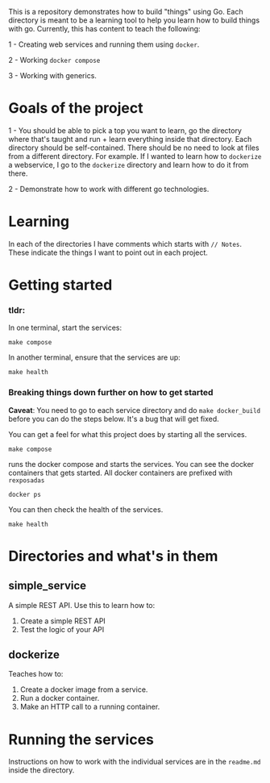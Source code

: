 This is a repository demonstrates how to build "things" using Go.  Each directory is meant to be a learning tool to help you learn how to build things with go.  Currently, this has content to teach the following:

1 - Creating web services and running them using `docker`.

2 - Working `docker compose` 

3 - Working with generics.

# Goals of the project

1 - You should be able to pick a top you want to learn, go the directory where that's taught and run + learn everything inside that directory. Each directory should be self-contained. There should be no need to look at files from a different directory. For example. If I wanted to learn how to `dockerize` a webservice, I go to the `dockerize` directory and learn how to do it from there.

2 - Demonstrate how to work with different go technologies.

# Learning

In each of the directories I have comments which starts with `// Notes`. These indicate 
the things I want to point out in each project.


# Getting started

### tldr:

In one terminal, start the services:

    make compose 

In another terminal, ensure that the services are up:

    make health


### Breaking things down further on how to get started 

**Caveat**: You need to go to each service directory and do `make docker_build` before you can do the steps below. It's a bug that will get fixed.

You can get a feel for what this project does by starting all the services.

    make compose

runs the docker compose and starts the services. You can see the docker containers that gets started.  All docker containers are prefixed with `rexposadas`
    
    docker ps 

You can then check the health of the services.

    make health

# Directories and what's in them

## simple_service
A simple REST API. Use this to learn how to: 
1. Create a simple REST API
2. Test the logic of your API

## dockerize
Teaches how to:
1. Create a docker image from a service.
2. Run a docker container.
3. Make an HTTP call to a running container.


# Running the services

Instructions on how to work with the individual services are in the `readme.md` inside the directory.


